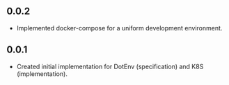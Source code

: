## 0.0.2

- Implemented docker-compose for a uniform development environment.

## 0.0.1

- Created initial implementation for DotEnv (specification) and K8S (implementation).
